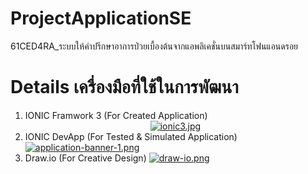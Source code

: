 # ProjectApplicationSE
61CED4RA_ระบบให้คําปรึกษาอาการป่วยเบื้องต้นจากแอพลิเคชั่นบนสมาร์ทโฟนแอนดรอย

# Details เครื่องมือที่ใช้ในการพัฒนา</b> 
   1. IONIC Framwork 3 (For Created Application)</b>  
             <center>[![ionic3.jpg](https://i.postimg.cc/rsfBGDpb/ionic3.jpg)](https://postimg.cc/zHR28XKS)</center></b>                
   2. IONIC DevApp (For Tested & Simulated Application)</b>  
[![application-banner-1.png](https://i.postimg.cc/g21nqJXn/application-banner-1.png)](https://postimg.cc/Xrcjnngb)</b>  
   3. Draw.io (For Creative Design)                                                               </b> 
 [![draw-io.png](https://i.postimg.cc/R0Pcwf5K/draw-io.png)](https://postimg.cc/2qZbD15S)</b>
